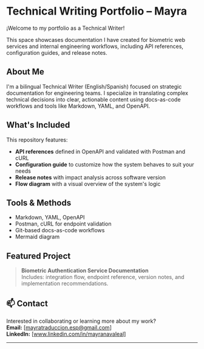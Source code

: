 # Technical Writing Portfolio – Mayra

¡Welcome to my portfolio as a Technical Writer!

This space showcases documentation I have created for biometric web services and internal engineering workflows, including API references, configuration guides, and release notes.

## About Me

I'm a bilingual Technical Writer (English/Spanish) focused on strategic documentation for engineering teams. I specialize in translating complex technical decisions into clear, actionable content using docs-as-code workflows and tools like Markdown, YAML, and OpenAPI.

## What's Included

This repository features:

- **API references** defined in OpenAPI and validated with Postman and cURL
- **Configuration guide** to customize how the system behaves to suit your needs  
- **Release notes** with impact analysis across software version  
- **Flow diagram** with a visual overview of the system's logic

## Tools & Methods

- Markdown, YAML, OpenAPI  
- Postman, cURL for endpoint validation  
- Git-based docs-as-code workflows
- Mermaid diagram

## Featured Project

> **Biometric Authentication Service Documentation**  
> Includes: integration flow, endpoint reference, version notes, and implementation recommendations.

## 📫 Contact

Interested in collaborating or learning more about my work?  
**Email:** [mayratraduccion.esp@gmail.com]  
**LinkedIn:** [www.linkedin.com/in/mayranavaleal]

---
